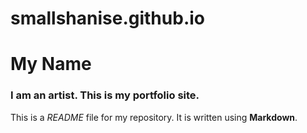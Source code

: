 # smallshanise.github.io


# My Name

### I am an artist. This is my portfolio site.

This is a *README* file for my repository. It is written using **Markdown**.
